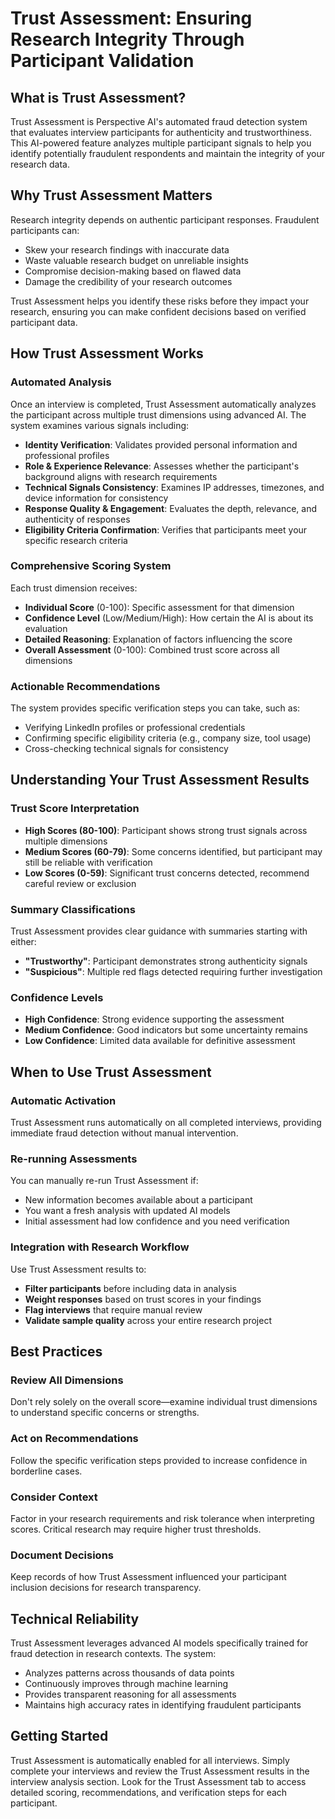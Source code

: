 # Trust Assessment: Ensuring Research Integrity Through Participant Validation

## What is Trust Assessment?

Trust Assessment is Perspective AI's automated fraud detection system that evaluates interview participants for authenticity and trustworthiness. This AI-powered feature analyzes multiple participant signals to help you identify potentially fraudulent respondents and maintain the integrity of your research data.

## Why Trust Assessment Matters

Research integrity depends on authentic participant responses. Fraudulent participants can:
- Skew your research findings with inaccurate data
- Waste valuable research budget on unreliable insights
- Compromise decision-making based on flawed data
- Damage the credibility of your research outcomes

Trust Assessment helps you identify these risks before they impact your research, ensuring you can make confident decisions based on verified participant data.

## How Trust Assessment Works

### Automated Analysis
Once an interview is completed, Trust Assessment automatically analyzes the participant across multiple trust dimensions using advanced AI. The system examines various signals including:

- **Identity Verification**: Validates provided personal information and professional profiles
- **Role & Experience Relevance**: Assesses whether the participant's background aligns with research requirements
- **Technical Signals Consistency**: Examines IP addresses, timezones, and device information for consistency
- **Response Quality & Engagement**: Evaluates the depth, relevance, and authenticity of responses
- **Eligibility Criteria Confirmation**: Verifies that participants meet your specific research criteria

### Comprehensive Scoring System
Each trust dimension receives:
- **Individual Score** (0-100): Specific assessment for that dimension
- **Confidence Level** (Low/Medium/High): How certain the AI is about its evaluation
- **Detailed Reasoning**: Explanation of factors influencing the score
- **Overall Assessment** (0-100): Combined trust score across all dimensions

### Actionable Recommendations
The system provides specific verification steps you can take, such as:
- Verifying LinkedIn profiles or professional credentials
- Confirming specific eligibility criteria (e.g., company size, tool usage)
- Cross-checking technical signals for consistency

## Understanding Your Trust Assessment Results

### Trust Score Interpretation
- **High Scores (80-100)**: Participant shows strong trust signals across multiple dimensions
- **Medium Scores (60-79)**: Some concerns identified, but participant may still be reliable with verification
- **Low Scores (0-59)**: Significant trust concerns detected, recommend careful review or exclusion

### Summary Classifications
Trust Assessment provides clear guidance with summaries starting with either:
- **"Trustworthy"**: Participant demonstrates strong authenticity signals
- **"Suspicious"**: Multiple red flags detected requiring further investigation

### Confidence Levels
- **High Confidence**: Strong evidence supporting the assessment
- **Medium Confidence**: Good indicators but some uncertainty remains
- **Low Confidence**: Limited data available for definitive assessment

## When to Use Trust Assessment

### Automatic Activation
Trust Assessment runs automatically on all completed interviews, providing immediate fraud detection without manual intervention.

### Re-running Assessments
You can manually re-run Trust Assessment if:
- New information becomes available about a participant
- You want a fresh analysis with updated AI models
- Initial assessment had low confidence and you need verification

### Integration with Research Workflow
Use Trust Assessment results to:
- **Filter participants** before including data in analysis
- **Weight responses** based on trust scores in your findings
- **Flag interviews** that require manual review
- **Validate sample quality** across your entire research project

## Best Practices

### Review All Dimensions
Don't rely solely on the overall score—examine individual trust dimensions to understand specific concerns or strengths.

### Act on Recommendations
Follow the specific verification steps provided to increase confidence in borderline cases.

### Consider Context
Factor in your research requirements and risk tolerance when interpreting scores. Critical research may require higher trust thresholds.

### Document Decisions
Keep records of how Trust Assessment influenced your participant inclusion decisions for research transparency.

## Technical Reliability

Trust Assessment leverages advanced AI models specifically trained for fraud detection in research contexts. The system:
- Analyzes patterns across thousands of data points
- Continuously improves through machine learning
- Provides transparent reasoning for all assessments
- Maintains high accuracy rates in identifying fraudulent participants

## Getting Started

Trust Assessment is automatically enabled for all interviews. Simply complete your interviews and review the Trust Assessment results in the interview analysis section. Look for the Trust Assessment tab to access detailed scoring, recommendations, and verification steps for each participant.
